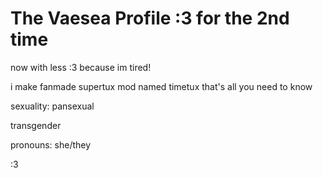 # The Vaesea Profile :3 for the 2nd time

now with less :3 because im tired!

i make fanmade supertux mod named timetux
that's all you need to know


sexuality: pansexual

transgender

pronouns: she/they


:3 
